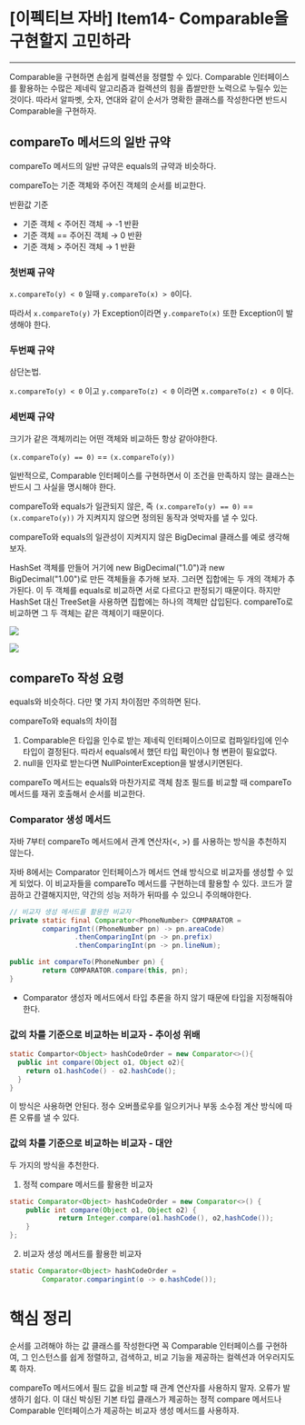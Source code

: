 # [이펙티브 자바] Item14- Comparable을 구현할지 고민하라

---

Comparable을 구현하면 손쉽게 컬렉션을 정렬할 수 있다. Comparable 인터페이스를 활용하는 수많은 제네릭 알고리즘과 컬렉션의 힘을 좁쌀만한 노력으로 누릴수 있는 것이다. 따라서 알파벳, 숫자, 연대와 같이 순서가 명확한 클래스를 작성한다면 반드시 Comparable을 구현하자.

## compareTo 메서드의 일반 규약

compareTo 메서드의 일반 규약은 equals의 규약과 비슷하다.

compareTo는 기준 객체와 주어진 객체의 순서를 비교한다. 

반환값 기준

- 기준 객체 < 주어진 객체 → -1 반환
- 기준 객체 == 주어진 객체 → 0 반환
- 기준 객체 > 주어진 객체 → 1 반환

### 첫번째 규약

`x.compareTo(y) < 0` 일때 `y.compareTo(x) > 0`이다. 

따라서 `x.compareTo(y)` 가 Exception이라면 `y.compareTo(x)` 또한 Exception이 발생해야 한다.

### 두번째 규약

삼단논법.

`x.compareTo(y) < 0` 이고 `y.compareTo(z) < 0` 이라면 `x.compareTo(z) < 0` 이다.

### 세번째 규약

크기가 같은 객체끼리는 어떤 객체와 비교하든 항상 같아야한다.

`(x.compareTo(y) == 0)`  == `(x.compareTo(y))`

일반적으로, Comparable 인터페이스를 구현하면서 이 조건을 만족하지 않는 클래스는 반드시 그 사실을 명시해야 한다.

compareTo와 equals가 일관되지 않은, 즉 `(x.compareTo(y) == 0)`  == `(x.compareTo(y))` 가 지켜지지 않으면 정의된 동작과 엇박자를 낼 수 있다.

compareTo와 equals의 일관성이 지켜지지 않은 BigDecimal 클래스를 예로 생각해보자.

HashSet 객체를 만들어 거기에 new BigDecimal("1.0")과 new BigDecimal("1.00")로 만든 객체들을 추가해 보자. 그러면 집합에는 두 개의 객체가 추가된다. 이 두 객체를 equals로 비교하면 서로 다르다고 판정되기 때문이다. 하지만 HashSet 대신 TreeSet을 사용하면 집합에는 하나의 객체만 삽입된다. compareTo로 비교하면 그 두 객체는 같은 객체이기 때문이다.

![](https://img1.daumcdn.net/thumb/R1280x0/?scode=mtistory2&fname=https%3A%2F%2Fblog.kakaocdn.net%2Fdn%2FbD0AN4%2FbtqU52RqO6B%2Fby7krm8cEMlSZzuQtbNkkk%2Fimg.png)

![](https://img1.daumcdn.net/thumb/R1280x0/?scode=mtistory2&fname=https%3A%2F%2Fblog.kakaocdn.net%2Fdn%2FIf5lf%2FbtqVbuzxIBr%2FjIOgFEHxg3V67p6CR1aTX0%2Fimg.png)

## compareTo 작성 요령

equals와 비슷하다. 다만 몇 가지 차이점만 주의하면 된다.

compareTo와 equals의 차이점

1. Comparable은 타입을 인수로 받는 제네릭 인터페이스이므로 컴파일타임에 인수 타입이 결정된다. 따라서 equals에서 했던 타입 확인이나 형 변환이 필요없다. 
2. null을 인자로 받는다면 NullPointerException을 발생시키면된다.

compareTo 메서드는 equals와 마찬가지로 객체 참조 필드를 비교할 때 compareTo 메서드를 재귀 호출해서 순서를 비교한다. 

### Comparator 생성 메서드

자바 7부터 compareTo 메서드에서 관계 연산자(<, >) 를 사용하는 방식을 추천하지 않는다.

자바 8에서는 Comparator 인터페이스가 메서드 연쇄 방식으로 비교자를 생성할 수 있게 되었다. 이 비교자들을 compareTo 메서드를 구현하는데 활용할 수 있다. 코드가 깔끔하고 간결해지지만, 약간의 성능 저하가 뒤따를 수 있으니 주의해야한다.

```java
// 비교자 생성 메서드를 활용한 비교자
private static final Comparator<PhoneNumber> COMPARATOR = 
		comparingInt((PhoneNumber pn) -> pn.areaCode)
				.thenComparingInt(pn -> pn.prefix)
				.thenComparingInt(pn -> pn.lineNum);

public int compareTo(PhoneNumber pn) {
		return COMPARATOR.compare(this, pn);
}
```

- Comparator 생성자 메서드에서 타입 추론을 하지 않기 때문에 타입을 지정해줘야 한다.

### 값의 차를 기준으로 비교하는 비교자 - 추이성 위배

```java
static Compartor<Object> hashCodeOrder = new Comparator<>(){
  public int compare(Object o1, Object o2){
    return o1.hashCode() - o2.hashCode();
  }
}
```

이 방식은 사용하면 안된다. 정수 오버플로우를 일으키거나 부동 소수점 계산 방식에 따른 오류를 낼 수 있다.

### 값의 차를 기준으로 비교하는 비교자 - 대안

두 가지의 방식을 추천한다.

1. 정적 compare 메서드를 활용한 비교자

```java
static Comparator<Object> hashCodeOrder = new Comparator<>() {
	public int compare(Object o1, Object o2) {
			return Integer.compare(o1.hashCode(), o2,hashCode());
	}
};
```

2. 비교자 생성 메서드를 활용한 비교자

```java
static Comparator<Object> hashCodeOrder = 
		Comparator.comparingint(o -> o.hashCode());
```

# 핵심 정리

순서를 고려해야 하는 값 클래스를 작성한다면 꼭 Comparable 인터페이스를 구현하여, 그 인스턴스를 쉽게 정렬하고, 검색하고, 비교 기능을 제공하는 컬렉션과 어우러지도록 하자.

compareTo 메서드에서 필드 값을 비교할 때 관계 연산자를 사용하지 말자. 오류가 발생하기 쉽다. 이 대신 박싱된 기본 타입 클래스가 제공하는 정적 compare 메서드나 Comparable 인터페이스가 제공하는 비교자 생성 메서드를 사용하자.